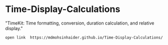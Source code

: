 # Time-Display-Calculations
"TimeKit: Time formatting, conversion, duration calculation, and relative display."

```
open link  https://mdmohsinhaider.github.io/Time-Display-Calculations/
```
